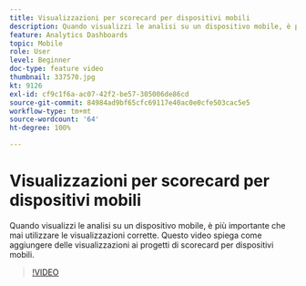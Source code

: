 ```yaml
---
title: Visualizzazioni per scorecard per dispositivi mobili
description: Quando visualizzi le analisi su un dispositivo mobile, è più importante che mai utilizzare le visualizzazioni corrette. Questo video spiega come aggiungere delle visualizzazioni ai progetti di scorecard per dispositivi mobili.
feature: Analytics Dashboards
topic: Mobile
role: User
level: Beginner
doc-type: feature video
thumbnail: 337570.jpg
kt: 9126
exl-id: cf9c1f6a-ac07-42f2-be57-305006de86cd
source-git-commit: 84984ad9bf65cfc69117e40ac0e0cfe503cac5e5
workflow-type: tm+mt
source-wordcount: '64'
ht-degree: 100%

---
```


# Visualizzazioni per scorecard per dispositivi mobili

Quando visualizzi le analisi su un dispositivo mobile, è più importante che mai utilizzare le visualizzazioni corrette. Questo video spiega come aggiungere delle visualizzazioni ai progetti di scorecard per dispositivi mobili.

>[!VIDEO](https://video.tv.adobe.com/v/337570/?quality=12&learn=on)
